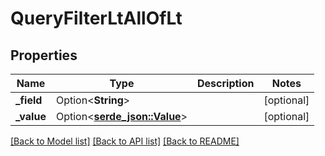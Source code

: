 # QueryFilterLtAllOfLt

## Properties

Name | Type | Description | Notes
------------ | ------------- | ------------- | -------------
**_field** | Option<**String**> |  | [optional]
**_value** | Option<[**serde_json::Value**](.md)> |  | [optional]

[[Back to Model list]](../README.md#documentation-for-models) [[Back to API list]](../README.md#documentation-for-api-endpoints) [[Back to README]](../README.md)


